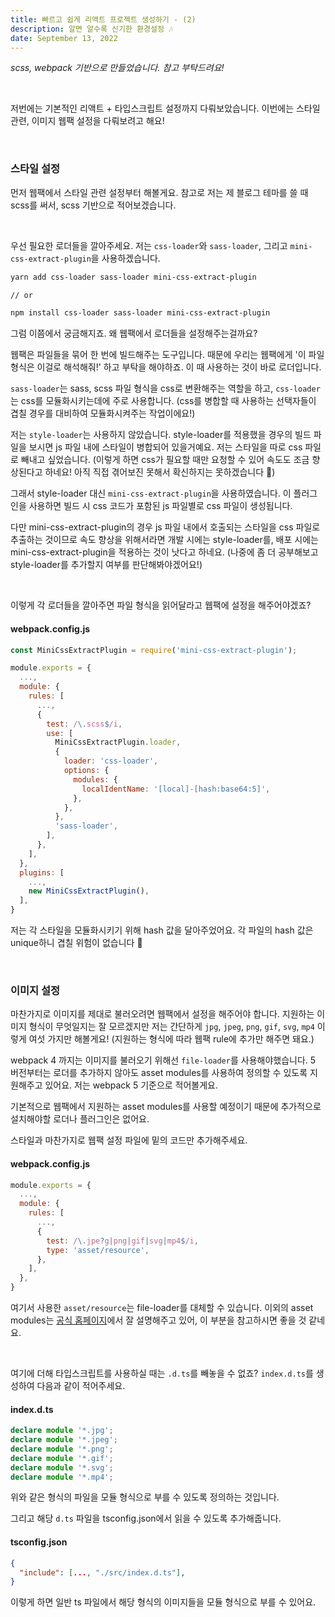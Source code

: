 ```yaml
---
title: 빠르고 쉽게 리액트 프로젝트 생성하기 - (2)
description: 알면 알수록 신기한 환경설정 🎶
date: September 13, 2022
---
```


_scss, webpack 기반으로 만들었습니다. 참고 부탁드려요!_

<br />

저번에는 기본적인 리액트 + 타입스크립트 설정까지 다뤄보았습니다. 이번에는 스타일 관련, 이미지 웹팩 설정을 다뤄보려고 해요!

<br />

### 스타일 설정

먼저 웹팩에서 스타일 관련 설정부터 해볼게요. 참고로 저는 제 블로그 테마를 쓸 때 scss를 써서, scss 기반으로 적어보겠습니다.

<br />

우선 필요한 로더들을 깔아주세요. 저는 `css-loader`와 `sass-loader`, 그리고 `mini-css-extract-plugin`을 사용하겠습니다.

```bash
yarn add css-loader sass-loader mini-css-extract-plugin

// or

npm install css-loader sass-loader mini-css-extract-plugin
```

그럼 이쯤에서 궁금해지죠. 왜 웹팩에서 로더들을 설정해주는걸까요?

웹팩은 파일들을 묶어 한 번에 빌드해주는 도구입니다. 때문에 우리는 웹팩에게 '이 파일 형식은 이걸로 해석해줘!' 하고 부탁을 해야하죠. 이 때 사용하는 것이 바로 로더입니다.

`sass-loader`는 sass, scss 파일 형식을 css로 변환해주는 역할을 하고, `css-loader`는 css를 모듈화시키는데에 주로 사용합니다. (css를 병합할 때 사용하는 선택자들이 겹칠 경우를 대비하여 모듈화시켜주는 작업이에요!)

저는 `style-loader`는 사용하지 않았습니다. style-loader를 적용했을 경우의 빌드 파일을 보시면 js 파일 내에 스타일이 병합되어 있을거예요. 저는 스타일을 따로 css 파일로 빼내고 싶었습니다. (이렇게 하면 css가 필요할 때만 요청할 수 있어 속도도 조금 향상된다고 하네요! 아직 직접 겪어보진 못해서 확신하지는 못하겠습니다 🥲)

그래서 style-loader 대신 `mini-css-extract-plugin`을 사용하였습니다. 이 플러그인을 사용하면 빌드 시 css 코드가 포함된 js 파일별로 css 파일이 생성됩니다.

다만 mini-css-extract-plugin의 경우 js 파일 내에서 호출되는 스타일을 css 파일로 추출하는 것이므로 속도 향상을 위해서라면 개발 시에는 style-loader를, 배포 시에는 mini-css-extract-plugin을 적용하는 것이 낫다고 하네요. (나중에 좀 더 공부해보고 style-loader를 추가할지 여부를 판단해봐야겠어요!)

<br />

이렇게 각 로더들을 깔아주면 파일 형식을 읽어달라고 웹팩에 설정을 해주어야겠죠?

#### webpack.config.js

```js
const MiniCssExtractPlugin = require('mini-css-extract-plugin');

module.exports = {
  ...,
  module: {
    rules: [
      ...,
      {
        test: /\.scss$/i,
        use: [
          MiniCssExtractPlugin.loader,
          {
            loader: 'css-loader',
            options: {
              modules: {
                localIdentName: '[local]-[hash:base64:5]',
              },
            },
          },
          'sass-loader',
        ],
      },
    ],
  },
  plugins: [
    ...,
    new MiniCssExtractPlugin(),
  ],
}
```

저는 각 스타일을 모듈화시키기 위해 hash 값을 달아주었어요. 각 파일의 hash 값은 unique하니 겹칠 위험이 없습니다 👏

<br />

### 이미지 설정

마찬가지로 이미지를 제대로 불러오려면 웹팩에서 설정을 해주어야 합니다. 지원하는 이미지 형식이 무엇일지는 잘 모르겠지만 저는 간단하게 `jpg`, `jpeg`, `png`, `gif`, `svg`, `mp4` 이렇게 여섯 가지만 해볼게요! (지원하는 형식에 따라 웹팩 rule에 추가만 해주면 돼요.)

webpack 4 까지는 이미지를 불러오기 위해선 `file-loader`를 사용해야했습니다. 5 버전부터는 로더를 추가하지 않아도 asset modules를 사용하여 정의할 수 있도록 지원해주고 있어요. 저는 webpack 5 기준으로 적어볼게요.

기본적으로 웹팩에서 지원하는 asset modules를 사용할 예정이기 때문에 추가적으로 설치해야할 로더나 플러그인은 없어요.

스타일과 마찬가지로 웹팩 설정 파일에 밑의 코드만 추가해주세요.

#### webpack.config.js

```js
module.exports = {
  ...,
  module: {
    rules: [
      ...,
      {
        test: /\.jpe?g|png|gif|svg|mp4$/i,
        type: 'asset/resource',
      },
    ],
  },
}
```

여기서 사용한 `asset/resource`는 file-loader를 대체할 수 있습니다. 이외의 asset modules는 [공식 홈페이지](https://webpack.kr/guides/asset-modules/)에서 잘 설명해주고 있어, 이 부분을 참고하시면 좋을 것 같네요.

<br />

여기에 더해 타입스크립트를 사용하실 때는 `.d.ts`를 빼놓을 수 없죠? `index.d.ts`를 생성하여 다음과 같이 적어주세요.

#### index.d.ts

```ts
declare module '*.jpg';
declare module '*.jpeg';
declare module '*.png';
declare module '*.gif';
declare module '*.svg';
declare module '*.mp4';
```

위와 같은 형식의 파일을 모듈 형식으로 부를 수 있도록 정의하는 것입니다.

그리고 해당 `d.ts` 파일을 tsconfig.json에서 읽을 수 있도록 추가해줍니다.

#### tsconfig.json

```json
{
  "include": [..., "./src/index.d.ts"],
}
```

이렇게 하면 일반 ts 파일에서 해당 형식의 이미지들을 모듈 형식으로 부를 수 있어요.
